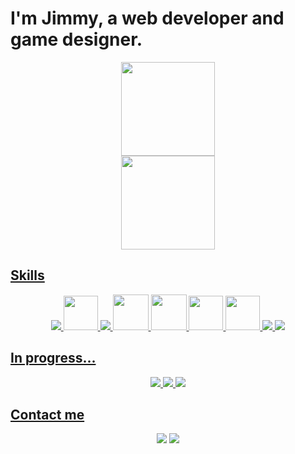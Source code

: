 <div>
  <h1>I'm Jimmy, a web developer and game designer.</h1>
</div>
<div align="center">
  <a href="https://github.com/jimmyarbats">
  <div>
    <img height="150em" src="https://github-readme-stats.vercel.app/api?username=jimmyarbats&show_icons=true&theme=transparent"/> 
  </div>
  <div>
    <img height="150em" src="https://github-readme-stats.vercel.app/api/top-langs/?username=jimmyarbats&layout=compact&langs_count=7&theme=transparent"/>
  </div>
</div>
  
  ##
  
<div style="display: inline_block">
  <h2>Skills</h2>
  <div align="center">
    <img src="https://cdn.jsdelivr.net/gh/devicons/devicon/icons/typescript/typescript-original.svg" />
    <img height="55em" src="https://cdn.jsdelivr.net/gh/devicons/devicon/icons/nodejs/nodejs-original.svg" />
    <img src="https://cdn.jsdelivr.net/gh/devicons/devicon/icons/sequelize/sequelize-original.svg" />
    <img height="57em" src="https://cdn.jsdelivr.net/gh/devicons/devicon/icons/docker/docker-original.svg" />
    <img height="57em" src="https://cdn.jsdelivr.net/gh/devicons/devicon/icons/mysql/mysql-original-wordmark.svg" />
    <img height="55em" src="https://cdn.jsdelivr.net/gh/devicons/devicon/icons/react/react-original.svg" />
    <img height="55em" src="https://cdn.jsdelivr.net/gh/devicons/devicon/icons/javascript/javascript-original.svg" /> 
    <img src="https://cdn.jsdelivr.net/gh/devicons/devicon/icons/html5/html5-original.svg" /> 
    <img src="https://cdn.jsdelivr.net/gh/devicons/devicon/icons/css3/css3-original.svg" />
  </div>
</div>
  
  ##
  
 <div style="display: inline_block">
  <h2>In progress...</h2>
  <div align="center">
    <img src="https://cdn.jsdelivr.net/gh/devicons/devicon/icons/csharp/csharp-original.svg" />
    <img src="https://cdn.jsdelivr.net/gh/devicons/devicon/icons/unrealengine/unrealengine-original.svg" />
    <img src="https://cdn.jsdelivr.net/gh/devicons/devicon/icons/unity/unity-original.svg" />
  </div>
</div>
  
  ##

<div style="display: inline_block">
  <h2>Contact me</h2>
  <div align="center">
    <a href="mailto:jimmyaraujob@gmail.com"><img src="https://img.shields.io/badge/Gmail-D14836?style=for-the-badge&logo=gmail&logoColor=white"/></a>
    <a href="https://www.linkedin.com/in/jimmyarbats/" target="_blank"><img src="https://img.shields.io/badge/-LinkedIn-%230077B5?style=for-the-badge&logo=linkedin&logoColor=white" target="_blank"></a> 
  </div>
</div>
